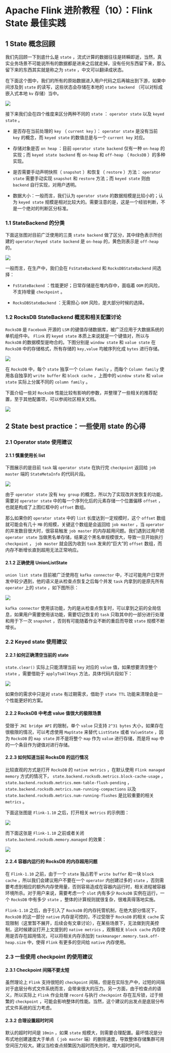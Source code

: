 # Apache Flink 进阶教程（10）：Flink State 最佳实践

## 1 State 概念回顾

我们先回顾一下到底什么是 `state` ，流式计算的数据往往是转瞬即逝，当然，真实业务场景不可能说所有的数据都是进来之后就走掉，没有任何东西留下来，那么留下来的东西其实就是称之为 `state` ，中文可以翻译成状态。

在下面这个图中，我们的所有的原始数据进入用户代码之后再输出到下游，如果中间涉及到 `state` 的读写，这些状态会存储在本地的 `state backend` （可以对标成嵌入式本地 `kv` 存储）当中。

![](../../assets/images/Flink/ApacheFlink进阶教程（10）：FlinkState最佳实践_image_0.png)

接下来我们会在四个维度来区分两种不同的 `state` ： `operator state` 以及 `keyed state` 。

* 是否存在当前处理的 `key` （ `current key` ）： `operator state` 是没有当前 `key` 的概念，而 `keyed state` 的数值总是与一个 `current key` 对应。

* 存储对象是否 `on heap` ：目前 `operator state backend` 仅有一种 `on-heap` 的实现；而 `keyed state backend` 有 `on-heap` 和 `off-heap` （ `RocksDB` ）的多种实现。

* 是否需要手动声明快照（ `snapshot` ）和恢复（ `restore` ）方法： `operator state` 需要手动实现 `snapshot` 和 `restore` 方法；而 `keyed state` 则由 `backend` 自行实现，对用户透明。

* 数据大小：一般而言，我们认为 `operator state` 的数据规模是比较小的；认为 `keyed state` 规模是相对比较大的。需要注意的是，这是一个经验判断，不是一个绝对的判断区分标准。

### 1.1 StateBackend 的分类

下面这张图对目前广泛使用的三类 `state backend` 做了区分，其中绿色表示所创建的 `operator/keyed state backend` 是 `on-heap` 的，黄色则表示是 `off-heap` 的。

![](../../assets/images/Flink/ApacheFlink进阶教程（10）：FlinkState最佳实践_image_1.png)

一般而言，在生产中，我们会在 `FsStateBackend` 和 `RocksDBStateBackend` 间选择：

* `FsStateBackend` ：性能更好；日常存储是在堆内存中，面临着 `OOM` 的风险，不支持增量 `checkpoint` 。

* `RocksDBStateBackend` ：无需担心 `OOM` 风险，是大部分时候的选择。

### 1.2 RocksDB StateBackend 概览和相关配置讨论

`RocksDB` 是 `Facebook` 开源的 `LSM` 的键值存储数据库，被广泛应用于大数据系统的单机组件中。 `Flink` 的 `keyed state` 本质上来说就是一个键值对，所以与 `RocksDB` 的数据模型是吻合的。下图分别是 `window state` 和 `value state` 在 `RocksDB` 中的存储格式，所有存储的 `key,value` 均被序列化成 `bytes` 进行存储。

![](../../assets/images/Flink/ApacheFlink进阶教程（10）：FlinkState最佳实践_image_2.png)

在 `RocksDB` 中，每个 `state` 独享一个 `Column Family` ，而每个 `Column family` 使用各自独享的 `write buffer` 和 `block cache` ，上图中的 `window state` 和 `value state` 实际上分属不同的 `column family` 。

下面介绍一些对 `RocksDB` 性能比较有影响的参数，并整理了一些相关的推荐配置，至于其他配置项，可以参阅社区相关文档。

![](../../assets/images/Flink/ApacheFlink进阶教程（10）：FlinkState最佳实践_image_3.png)

## 2 State best practice：一些使用 state 的心得

### 2.1 Operator state 使用建议

#### 2.1.1 慎重使用长 list

下图展示的是目前 `task` 端 `operator state` 在执行完 `checkpoint` 返回给 `job master` 端的 `StateMetaInfo` 的代码片段。

![](../../assets/images/Flink/ApacheFlink进阶教程（10）：FlinkState最佳实践_image_4.png)

由于 `operator state` 没有 `key group` 的概念，所以为了实现改并发恢复的功能，需要对 `operator state` 中的每一个序列化后的元素存储一个位置偏移 `offset` ，也就是构成了上图红框中的 `offset` 数组。

那么如果你的 `operator state` 中的 `list` 长度达到一定规模时，这个 `offset` 数组就可能会有几十 `MB` 的规模，关键这个数组是会返回给 `job master` ，当 `operator` 的并发数目很大时，很容易触发 `job master` 的内存超用问题。我们遇到过用户把 `operator state` 当做黑名单存储，结果这个黑名单规模很大，导致一旦开始执行 `checkpoint` ， `job master` 就会因为收到 `task` 发来的“巨大”的 `offset` 数组，而内存不断增长直到超用无法正常响应。

#### 2.1.2 正确使用 UnionListState

`union list state` 目前被广泛使用在 `kafka connector` 中，不过可能用户日常开发中较少遇到，他的语义是从检查点恢复之后每个并发 `task` 内拿到的是原先所有 `operator` 上的 `state` ，如下图所示：

![](../../assets/images/Flink/ApacheFlink进阶教程（10）：FlinkState最佳实践_image_5.png)

`kafka connector` 使用该功能，为的是从检查点恢复时，可以拿到之前的全局信息，如果用户需要使用该功能，需要切记恢复的 `task` 只取其中的一部分进行处理和用于下一次 `snapshot` ，否则有可能随着作业不断的重启而导致 `state` 规模不断增长。

### 2.2 Keyed state 使用建议

#### 2.2.1 如何正确清空当前的 state

`state.clear()` 实际上只能清理当前 `key` 对应的 `value` 值，如果想要清空整个 `state` ，需要借助于 `applyToAllKeys` 方法，具体代码片段如下：

![](../../assets/images/Flink/ApacheFlink进阶教程（10）：FlinkState最佳实践_image_6.png)

如果你的需求中只是对 `state` 有过期需求，借助于 `state TTL` 功能来清理会是一个性能更好的方案。

#### 2.2.2 RocksDB 中考虑 value 值很大的极限场景

受限于 `JNI bridge API` 的限制，单个 `value` 只支持 `2^31 bytes` 大小，如果存在很极限的情况，可以考虑使用 `MapState` 来替代 `ListState` 或者 `ValueState` ，因为 `RocksDB` 的 `map state` 并不是将整个 `map` 作为 `value` 进行存储，而是将 `map` 中的一个条目作为键值对进行存储。

#### 2.2.3 如何知道当前 RocksDB 的运行情况

比较直观的方式是打开 `RocksDB` 的 `native metrics` ，在默认使用 `Flink managed memory` 方式的情况下， `state.backend.rocksdb.metrics.block-cache-usage` ， `state.backend.rocksdb.metrics.mem-table-flush-pending` ， `state.backend.rocksdb.metrics.num-running-compactions` 以及 `state.backend.rocksdb.metrics.num-running-flushes` 是比较重要的相关 `metrics` 。

下面这张图是 `Flink-1.10` 之后，打开相关 `metrics` 的示例图：

![](../../assets/images/Flink/ApacheFlink进阶教程（10）：FlinkState最佳实践_image_7.png)

而下面这张是 `Flink-1.10` 之前或者关闭 `state.backend.rocksdb.memory.managed` 的效果：

![](../../assets/images/Flink/ApacheFlink进阶教程（10）：FlinkState最佳实践_image_8.png)

#### 2.2.4 容器内运行的 RocksDB 的内存超用问题

在 `Flink-1.10` 之前，由于一个 `state` 独占若干 `write buffer` 和一块 `block cache` ，所以我们会建议用户不要在一个 `operator` 内创建过多的 `state` ，否则需要考虑到相应的额外内存使用量，否则容易造成在容器内运行时，相关进程被容器环境所杀。对于用户来说，需要考虑一个 `slot` 内有多少 `RocksDB` 实例在运行，一个 `RocksDB` 中有多少 `state` ，整体的计算规则就很复杂，很难真得落地实施。

`Flink-1.10` 之后，由于引入了 `RocksDB` 的内存托管机制，在绝大部分情况下， `RocksDB` 的这一部分 `native` 内存是可控的，不过受限于 `RocksDB` 的相关 `cache` 实现限制（这里暂不展开，后续会有文章讨论），在某些场景下，无法做到完美控制，这时候建议打开上文提到的 `native metrics` ，观察相关 `block cache` 内存使用是否存在超用情况，可以将相关内存添加到 `taskmanager.memory.task.off-heap.size` 中，使得 `Flink` 有更多的空间给 `native` 内存使用。

### 2.3 一些使用 checkpoint 的使用建议

#### 2.3.1 Checkpoint 间隔不要太短

虽然理论上 `Flink` 支持很短的 `checkpoint` 间隔，但是在实际生产中，过短的间隔对于底层分布式文件系统而言，会带来很大的压力。另一方面，由于检查点的语义，所以实际上 `Flink` 作业处理 `record` 与执行 `checkpoint` 存在互斥锁，过于频繁的 `checkpoint` ，可能会影响整体的性能。当然，这个建议的出发点是底层分布式文件系统的压力考虑。

#### 2.3.2 合理设置超时时间

默认的超时时间是 `10min` ，如果 `state` 规模大，则需要合理配置。最坏情况是分布式地创建速度大于单点（ `job master` 端）的删除速度，导致整体存储集群可用空间压力较大。建议当检查点频繁因为超时而失败时，增大超时时间。
